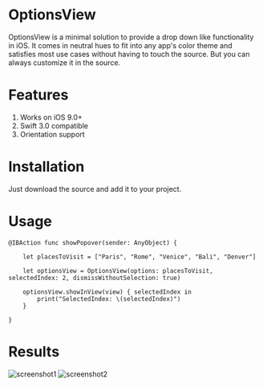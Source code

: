 # OptionsView

OptionsView is a minimal solution to provide a drop down like functionality in iOS. It comes in neutral hues to fit into any app's color theme
and satisfies most use cases without having to touch the source. But you can always customize it in the source.

# Features

1. Works on iOS 9.0+
2. Swift 3.0 compatible
3. Orientation support

# Installation

Just download the source and add it to your project.

# Usage

    @IBAction func showPopover(sender: AnyObject) {
        
        let placesToVisit = ["Paris", "Rome", "Venice", "Bali", "Denver"]
        
        let optionsView = OptionsView(options: placesToVisit, selectedIndex: 2, dismissWithoutSelection: true)
        
        optionsView.showInView(view) { selectedIndex in
            print("SelectedIndex: \(selectedIndex)")
        }
        
    }

# Results

![screenshot1](https://crypticcoder.github.io/optionsview-screenshot1.png)
![screenshot2](https://crypticcoder.github.io/optionsview-screenshot2.png)

